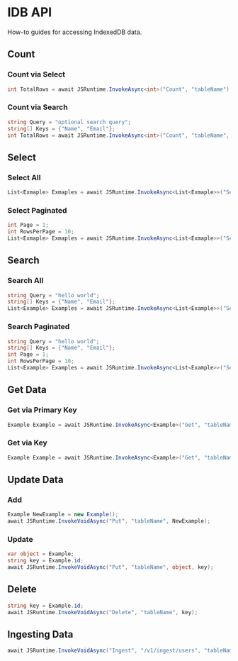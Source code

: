 # IDB API

How-to guides for accessing IndexedDB data.

## Count

### Count via Select

```csharp
int TotalRows = await JSRuntime.InvokeAsync<int>("Count", "tableName");
```

### Count via Search

```csharp
string Query = "optional search query";
string[] Keys = {"Name", "Email"};
int TotalRows = await JSRuntime.InvokeAsync<int>("Count", "tableName", Query, Keys);
```

## Select

### Select All

```csharp
List<Exmaple> Exmaples = await JSRuntime.InvokeAsync<List<Exmaple>>("Select", "tableName");
```

### Select Paginated

```csharp
int Page = 1;
int RowsPerPage = 10;
List<Exmaple> Exmaples = await JSRuntime.InvokeAsync<List<Exmaple>>("Select", "tableName", Page, RowsPerPage);
```

## Search

### Search All

```csharp
string Query = "hello world";
string[] Keys = {"Name", "Email"};
List<Example> Examples = await JSRuntime.InvokeAsync<List<Example>>("Search", "tableName", Query, Keys);
```

### Search Paginated

```csharp
string Query = "hello world";
string[] Keys = {"Name", "Email"};
int Page = 1;
int RowsPerPage = 10;
List<Example> Examples = await JSRuntime.InvokeAsync<List<Example>>("Search", "tableName", Query, Keys, Page, RowsPerPage);
```

## Get Data

### Get via Primary Key

```csharp
Example Example = await JSRuntime.InvokeAsync<Example>("Get", "tableName", "value");
```

### Get via Key

```csharp
Example Example = await JSRuntime.InvokeAsync<Example>("Get", "tableName", "value", "indexName");
```

## Update Data

### Add 

```csharp
Example NewExample = new Example();
await JSRuntime.InvokeVoidAsync("Put", "tableName", NewExample);
```

### Update

```csharp
var object = Example;
string key = Example.id;
await JSRuntime.InvokeVoidAsync("Put", "tableName", object, key);
```

## Delete

```csharp
string key = Example.id;
await JSRuntime.InvokeVoidAsync("Delete", "tableName", key);
```

## Ingesting Data

```csharp
await JSRuntime.InvokeVoidAsync("Ingest", "/v1/ingest/users", "tableName");
```